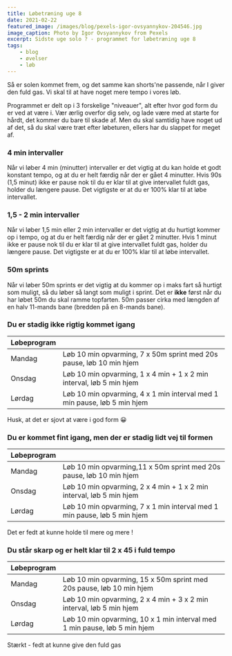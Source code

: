 ```yaml
---
title: Løbetræning uge 8
date: 2021-02-22
featured_image: /images/blog/pexels-igor-ovsyannykov-204546.jpg
image_caption: Photo by Igor Ovsyannykov from Pexels
excerpt: Sidste uge solo ? - programmet for løbetræning uge 8
tags:
    - blog
    - øvelser
    - løb
---
```


Så er solen kommet frem, og det samme kan shorts'ne passende, når I giver den fuld gas. Vi skal til at have noget mere tempo i vores løb.

Programmet er delt op i 3 forskelige "niveauer", alt efter hvor god form du er ved at være i. Vær ærlig overfor dig selv, og lade være med at starte for hårdt, det kommer du bare til skade af. Men du skal samtidig have noget ud af det, så du skal være træt efter løbeturen, ellers har du slappet for meget af.


### 4 min intervaller
Når vi løber 4 min (minutter) intervaller er det vigtig at du kan holde et godt konstant tempo, og at du er helt færdig når der er gået 4 minutter. Hvis 90s (1,5 minut) ikke er pause nok til du er klar til at give intervallet fuldt gas, holder du længere pause. Det vigtigste er at du er 100% klar til at løbe intervallet.

### 1,5 - 2 min intervaller
Når vi løber 1,5 min eller 2 min intervaller er det vigtig at du hurtigt kommer op i tempo, og at du er helt færdig når der er gået 2 minutter. Hvis 1 minut ikke er pause nok til du er klar til at give intervallet fuldt gas, holder du længere pause. Det vigtigste er at du er 100% klar til at løbe intervallet.

### 50m sprints
Når vi løber 50m sprints er det vigtig at du kommer op i maks fart så hurtigt som muligt, så du løber så langt som muligt i sprint. Det er **ikke** først når du har løbet 50m du skal ramme topfarten. 50m passer cirka med længden af en halv 11-mands bane (bredden på en 8-mands bane).


### Du er stadig ikke rigtig kommet igang
| Løbeprogram |  | 
| ------ | ---------------------- |
| Mandag | Løb 10 min opvarming, 7 x 50m sprint med 20s pause, løb 10 min hjem    |
| Onsdag | Løb 10 min opvarming, 1 x 4 min + 1 x 2 min interval, løb 5 min hjem |
| Lørdag | Løb 10 min opvarming, 4 x 1 min interval med 1 min pause, løb 5 min hjem    |
Husk, at det er sjovt at være i god form 😀

### Du er kommet fint igang, men der er stadig lidt vej til formen
| Løbeprogram |  | 
| ------ | ---------------------- |
| Mandag | Løb 10 min opvarming,11 x 50m sprint med 20s pause, løb 10 min hjem    |
| Onsdag | Løb 10 min opvarming, 2 x 4 min + 1 x 2 min interval, løb 5 min hjem |
| Lørdag | Løb 10 min opvarming, 7 x 1 min interval med 1 min pause, løb 5 min hjem    |
Det er fedt at kunne holde til mere og mere !

### Du står skarp og er helt klar til 2 x 45 i fuld tempo
| Løbeprogram |  | 
| ------ | ---------------------- |
| Mandag | Løb 10 min opvarming, 15 x 50m sprint med 20s pause, løb 10 min hjem    |
| Onsdag | Løb 10 min opvarming, 2 x 4 min + 3 x 2 min interval, løb 5 min hjem |
| Lørdag | Løb 10 min opvarming, 10 x 1 min interval med 1 min pause, løb 5 min hjem    |
Stærkt - fedt at kunne give den fuld gas

